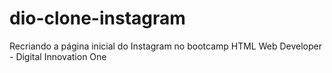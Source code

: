 # dio-clone-instagram
Recriando a página inicial do Instagram no bootcamp HTML Web Developer - Digital Innovation One
